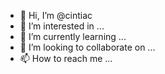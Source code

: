 - 👋 Hi, I’m @cintiac
- 👀 I’m interested in ...
- 🌱 I’m currently learning ...
- 💞️ I’m looking to collaborate on ...
- 📫 How to reach me ...

<!---
cintiac/cintiac is a ✨ special ✨ repository because its `README.md` (this file) appears on your GitHub profile.
You can click the Preview link to take a look at your changes.
--->

